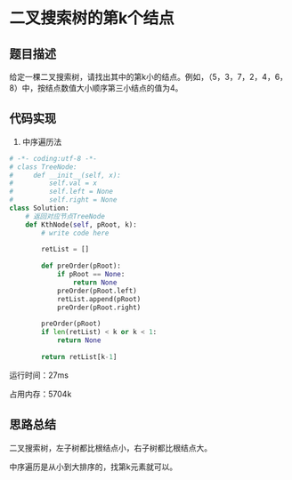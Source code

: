 # 二叉搜索树的第k个结点


## 题目描述

给定一棵二叉搜索树，请找出其中的第k小的结点。例如，（5，3，7，2，4，6，8）中，按结点数值大小顺序第三小结点的值为4。

## 代码实现

1. 中序遍历法
```python
# -*- coding:utf-8 -*-
# class TreeNode:
#     def __init__(self, x):
#         self.val = x
#         self.left = None
#         self.right = None
class Solution:
    # 返回对应节点TreeNode
    def KthNode(self, pRoot, k):
        # write code here
        
        retList = []
        
        def preOrder(pRoot):
            if pRoot == None:
                return None
            preOrder(pRoot.left)
            retList.append(pRoot)
            preOrder(pRoot.right)
            
        preOrder(pRoot)
        if len(retList) < k or k < 1:
            return None
        
        return retList[k-1]
```
运行时间：27ms

占用内存：5704k



## 思路总结

二叉搜索树，左子树都比根结点小，右子树都比根结点大。

中序遍历是从小到大排序的，找第k元素就可以。